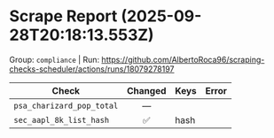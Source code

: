 # Scrape Report (2025-09-28T20:18:13.553Z)

Group: `compliance`  |  Run: https://github.com/AlbertoRoca96/scraping-checks-scheduler/actions/runs/18079278197

| Check | Changed | Keys | Error |
|---|:---:|:--|:--|
| `psa_charizard_pop_total` | — |  |  |
| `sec_aapl_8k_list_hash` | ✅ | hash |  |
